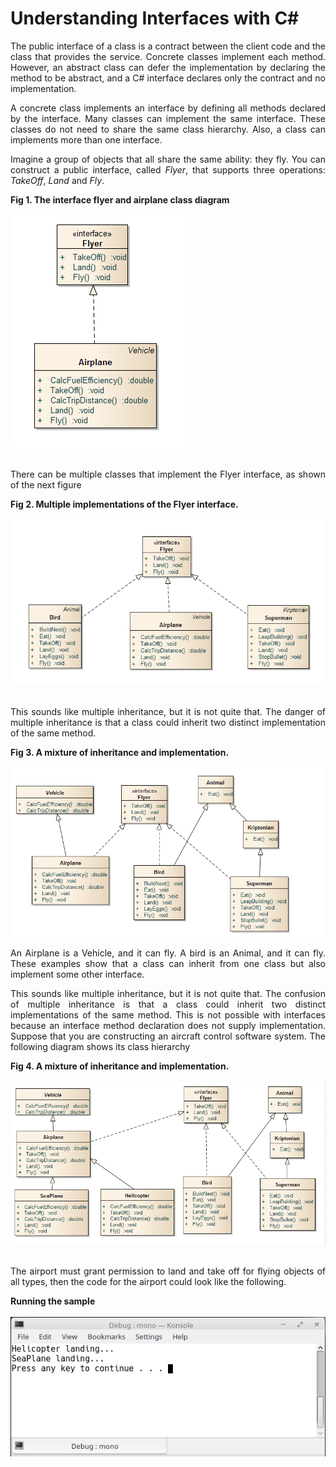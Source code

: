 # Understanding Interfaces with C#

<p align="justify">
    The public interface of a class is a contract between the client code and the class that provides the service. Concrete classes implement each method. However, an abstract class can defer the implementation by declaring the method to be abstract, and a C# interface declares only the contract and no implementation.
    </p>
    <p align="justify">
    A concrete class implements an interface by defining all methods declared by the interface. Many classes can implement the same interface. These classes do not need to share the same class hierarchy. Also, a class can implements more than one interface.
    </p>
    <p align="justify">
    Imagine a group of objects that all share the same ability: they fly. You can construct a public interface, called <i>Flyer</i>, that supports three operations: <i>TakeOff</i>, <i>Land</i> and <i>Fly</i>.
    </p>
    <div><b>Fig 1. The interface flyer and airplane class diagram</b></div><br>
    <div>
    <IMG src="images/fig1.png">
    </div><br>
    <p align="justify">
    There can be multiple classes that implement the Flyer interface, as shown of the next figure
    </p>
    <div><b>Fig 2. Multiple implementations of the Flyer interface.</b></div><br>
    <div>
    <IMG src="images/fig2.png">
    </div><br>
    <p align="justify">
    This sounds like multiple inheritance, but it is not quite that. The danger of multiple inheritance is that a class could inherit two distinct implementation of the same method.
    </p>
    <div><b>Fig 3. A mixture of inheritance and implementation.</b></div><br>
    <div>
    <IMG src="images/fig3.png">
    </div>
    <p align="justify">
    An Airplane is a Vehicle, and it can fly. A bird is an Animal, and it can fly. These examples show that a class can inherit from one class but also implement some other interface.
    </p>
    <p align="justify">
    This sounds like multiple inheritance, but it is not quite that. The confusion of multiple inheritance is that a class could inherit two distinct implementations of the same method. This is not possible with interfaces because an interface method declaration does not supply implementation.
    Suppose that you are constructing an aircraft control software system. The following diagram shows its class hierarchy
    </p>
    <div><b>Fig 4. A mixture of inheritance and implementation.</b></div><br>
    <div>
    <IMG src="images/fig4.png" width="777">
    </div><br>
    <p align="justify">
    The airport must grant permission to land and take off for flying objects of all types, then the code for the airport could look like the following.
    </p>
    <div><b>Running the sample</b></div><br>
    <div>
    <IMG src="images/Interfacesout.png">
    </div>

